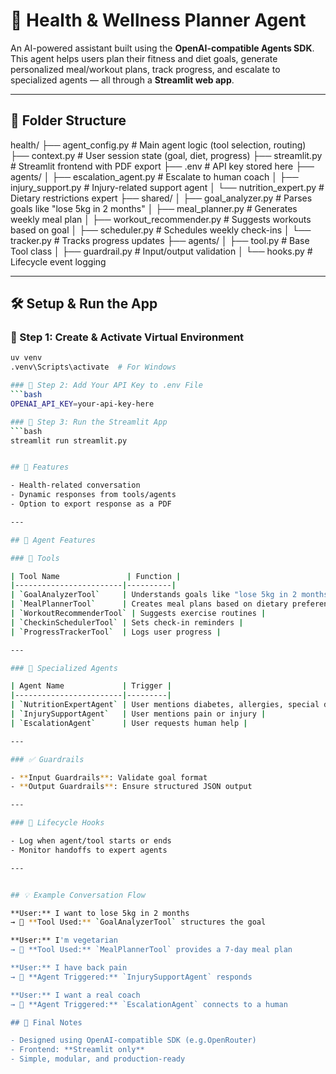 # 🧠 Health & Wellness Planner Agent

An AI-powered assistant built using the **OpenAI-compatible Agents SDK**.  
This agent helps users plan their fitness and diet goals, generate personalized meal/workout plans, track progress, and escalate to specialized agents — all through a **Streamlit web app**.

---

## 📁 Folder Structure

health/
├── agent_config.py # Main agent logic (tool selection, routing)
├── context.py # User session state (goal, diet, progress)
├── streamlit.py # Streamlit frontend with PDF export
├── .env # API key stored here
├── agents/
│ ├── escalation_agent.py # Escalate to human coach
│ ├── injury_support.py # Injury-related support agent
│ └── nutrition_expert.py # Dietary restrictions expert
├── shared/
│ ├── goal_analyzer.py # Parses goals like "lose 5kg in 2 months"
│ ├── meal_planner.py # Generates weekly meal plan
│ ├── workout_recommender.py # Suggests workouts based on goal
│ ├── scheduler.py # Schedules weekly check-ins
│ └── tracker.py # Tracks progress updates
├── agents/
│ ├── tool.py # Base Tool class
│ ├── guardrail.py # Input/output validation
│ └── hooks.py # Lifecycle event logging


---

## 🛠 Setup & Run the App

### 🔹 Step 1: Create & Activate Virtual Environment
```bash
uv venv
.venv\Scripts\activate  # For Windows

### 🔹 Step 2: Add Your API Key to .env File
```bash
OPENAI_API_KEY=your-api-key-here

### 🔹 Step 3: Run the Streamlit App
```bash
streamlit run streamlit.py


## 🚀 Features

- Health-related conversation
- Dynamic responses from tools/agents
- Option to export response as a PDF

---

## 🤖 Agent Features

### 🧩 Tools

| Tool Name               | Function |
|------------------------|----------|
| `GoalAnalyzerTool`     | Understands goals like "lose 5kg in 2 months" |
| `MealPlannerTool`      | Creates meal plans based on dietary preferences |
| `WorkoutRecommenderTool` | Suggests exercise routines |
| `CheckinSchedulerTool` | Sets check-in reminders |
| `ProgressTrackerTool`  | Logs user progress |

---

### 🧠 Specialized Agents

| Agent Name             | Trigger |
|------------------------|---------|
| `NutritionExpertAgent` | User mentions diabetes, allergies, special diets |
| `InjurySupportAgent`   | User mentions pain or injury |
| `EscalationAgent`      | User requests human help |

---

### ✅ Guardrails

- **Input Guardrails**: Validate goal format  
- **Output Guardrails**: Ensure structured JSON output

---

### 🔄 Lifecycle Hooks

- Log when agent/tool starts or ends  
- Monitor handoffs to expert agents

---


## 💡 Example Conversation Flow

**User:** I want to lose 5kg in 2 months  
→ 🧰 **Tool Used:** `GoalAnalyzerTool` structures the goal

**User:** I'm vegetarian  
→ 🧰 **Tool Used:** `MealPlannerTool` provides a 7-day meal plan

**User:** I have back pain  
→ 🧠 **Agent Triggered:** `InjurySupportAgent` responds

**User:** I want a real coach  
→ 🧠 **Agent Triggered:** `EscalationAgent` connects to a human

## 📌 Final Notes

- Designed using OpenAI-compatible SDK (e.g.OpenRouter)  
- Frontend: **Streamlit only** 
- Simple, modular, and production-ready
